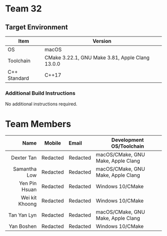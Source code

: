 # Team 32


## Target Environment

Item | Version
-|-
OS | macOS
Toolchain | CMake 3.22.1, GNU Make 3.81, Apple Clang 13.0.0
C++ Standard | C++17

### Additional Build Instructions

No additional instructions required.

# Team Members

Name | Mobile | Email | Development OS/Toolchain
-:|:-:|:-|-|
Dexter Tan | Redacted | Redacted | macOS/CMake, GNU Make, Apple Clang
Samantha Low | Redacted | Redacted | macOS/CMake, GNU Make, Apple Clang
Yen Pin Hsuan | Redacted | Redacted | Windows 10/CMake
Wei kit Khoong | Redacted | Redacted | Windows 10/CMake
Tan Yan Lyn | Redacted | Redacted | macOS/CMake, GNU Make, Apple Clang
Yan Boshen | Redacted | Redacted | Windows 10/CMake
